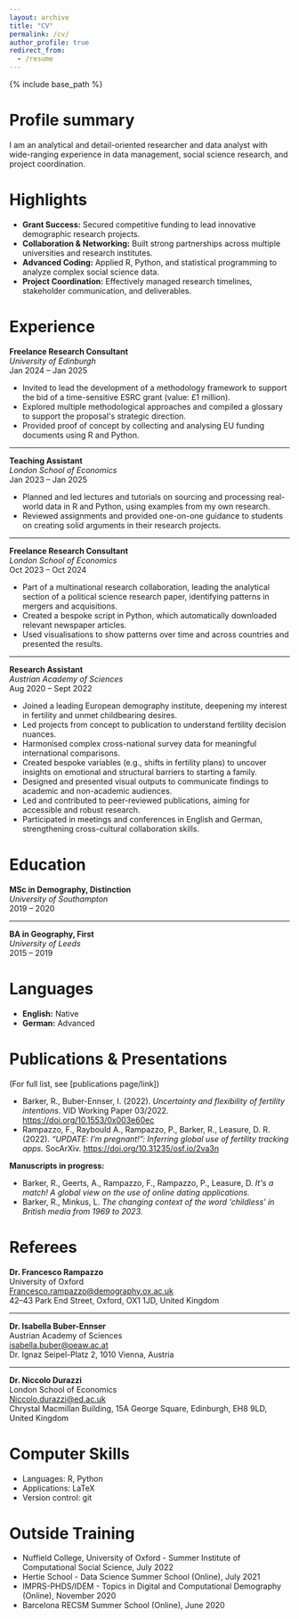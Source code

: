 ```yaml
---
layout: archive
title: "CV"
permalink: /cv/
author_profile: true
redirect_from:
  - /resume
---
```


{% include base_path %}

# Profile summary

I am an analytical and detail-oriented researcher and data analyst with wide-ranging experience in data management, social science research, and project coordination.

# Highlights

- **Grant Success:** Secured competitive funding to lead innovative demographic research projects.
- **Collaboration & Networking:** Built strong partnerships across multiple universities and research institutes.
- **Advanced Coding:** Applied R, Python, and statistical programming to analyze complex social science data.
- **Project Coordination:** Effectively managed research timelines, stakeholder communication, and deliverables.

# Experience

**Freelance Research Consultant**  
*University of Edinburgh*  
Jan 2024 – Jan 2025  
- Invited to lead the development of a methodology framework to support the bid of a time-sensitive ESRC grant (value: £1 million).  
- Explored multiple methodological approaches and compiled a glossary to support the proposal's strategic direction.  
- Provided proof of concept by collecting and analysing EU funding documents using R and Python.  

---

**Teaching Assistant**  
*London School of Economics*  
Jan 2023 – Jan 2025  
- Planned and led lectures and tutorials on sourcing and processing real-world data in R and Python, using examples from my own research.  
- Reviewed assignments and provided one-on-one guidance to students on creating solid arguments in their research projects.  

---

**Freelance Research Consultant**  
*London School of Economics*  
Oct 2023 – Oct 2024  
- Part of a multinational research collaboration, leading the analytical section of a political science research paper, identifying patterns in mergers and acquisitions.  
- Created a bespoke script in Python, which automatically downloaded relevant newspaper articles.  
- Used visualisations to show patterns over time and across countries and presented the results.  

---

**Research Assistant**  
*Austrian Academy of Sciences*  
Aug 2020 – Sept 2022  
- Joined a leading European demography institute, deepening my interest in fertility and unmet childbearing desires.  
- Led projects from concept to publication to understand fertility decision nuances.  
- Harmonised complex cross-national survey data for meaningful international comparisons.  
- Created bespoke variables (e.g., shifts in fertility plans) to uncover insights on emotional and structural barriers to starting a family.  
- Designed and presented visual outputs to communicate findings to academic and non-academic audiences.  
- Led and contributed to peer-reviewed publications, aiming for accessible and robust research.  
- Participated in meetings and conferences in English and German, strengthening cross-cultural collaboration skills.

# Education
**MSc in Demography, Distinction**  
*University of Southampton*  
2019 – 2020  

---

**BA in Geography, First**  
*University of Leeds*  
2015 – 2019  

# Languages

- **English:** Native  
- **German:** Advanced  

# Publications & Presentations

(For full list, see [publications page/link])

- Barker, R., Buber-Ennser, I. (2022). *Uncertainty and flexibility of fertility intentions*. VID Working Paper 03/2022. https://doi.org/10.1553/0x003e60ec  
- Rampazzo, F., Raybould A., Rampazzo, P., Barker, R., Leasure, D. R. (2022). *“UPDATE: I’m pregnant!”: Inferring global use of fertility tracking apps.* SocArXiv. https://doi.org/10.31235/osf.io/2va3n  

**Manuscripts in progress:**  
- Barker, R., Geerts, A., Rampazzo, F., Rampazzo, P., Leasure, D. *It's a match! A global view on the use of online dating applications.*  
- Barker, R., Minkus, L. *The changing context of the word 'childless' in British media from 1969 to 2023.*

# Referees

**Dr. Francesco Rampazzo**  
University of Oxford  
Francesco.rampazzo@demography.ox.ac.uk  
42–43 Park End Street, Oxford, OX1 1JD, United Kingdom  

---

**Dr. Isabella Buber-Ennser**  
Austrian Academy of Sciences  
isabella.buber@oeaw.ac.at  
Dr. Ignaz Seipel-Platz 2, 1010 Vienna, Austria  

---

**Dr. Niccolo Durazzi**  
London School of Economics  
Niccolo.durazzi@ed.ac.uk  
Chrystal Macmillan Building, 15A George Square, Edinburgh, EH8 9LD, United Kingdom  

# Computer Skills

- Languages: R, Python  
- Applications: LaTeX  
- Version control: git  

# Outside Training

- Nuffield College, University of Oxford - Summer Institute of Computational Social Science, July 2022  
- Hertie School - Data Science Summer School (Online), July 2021  
- IMPRS-PHDS/IDEM - Topics in Digital and Computational Demography (Online), November 2020  
- Barcelona RECSM Summer School (Online), June 2020  
